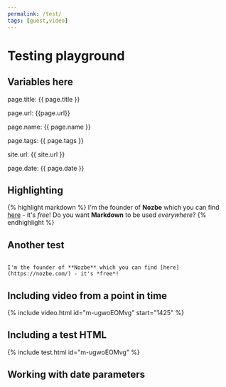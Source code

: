```yaml
---
permalink: /test/
tags: [guest,video]
---
```


# Testing playground

## Variables here

page.title: {{ page.title }}

page.url: {{page.url}}

page.name: {{ page.name }}

page.tags: {{ page.tags }}

site.url: {{ site.url }}

page.date: {{ page.date }}

## Highlighting

{% highlight markdown %}
I'm the founder of **Nozbe** which you can find [here](https://nozbe.com/) - it's *free*!
Do you want **Markdown** to be used *everywhere*?
{% endhighlight %}

## Another test

<code>
I'm the founder of **Nozbe** which you can find [here](https://nozbe.com/) - it's *free*!
</code>

## Including video from a point in time

{% include video.html id="m-ugwoEOMvg" start="1425" %}

## Including a test HTML

{% include test.html id="m-ugwoEOMvg" %}

## Working with date parameters
